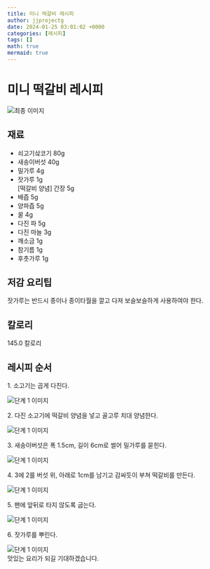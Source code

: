 ```yaml
---
title: 미니 떡갈비 레시피
author: jjprojectg
date: 2024-01-25 03:01:02 +0000
categories: [레시피]
tags: []
math: true
mermaid: true
---
```

<meta name="og:type" content="website"/>
<meta charset="UTF-8"/>
<div class="header">
  <h1>미니 떡갈비 레시피</h1>
</div>

<div class="container my-4">
  <div class="row">
    <div class="col-12 col-md-6">
      <div class="recipe-image">
        <img src="http://www.foodsafetykorea.go.kr/uploadimg/20141117/20141117053656_1416213416929.jpg" class="step-image" alt="최종 이미지"/>
      </div>
    </div>
    <div class="col-12 col-md-6">
      <div class="ingredients">
        <h2>재료</h2>
        <ul class="card">
          <li> 쇠고기샄코기 80g </li>
          <li>  새송이버섯 40g </li>
          <li>  밀가루 4g </li>
          <li>  잣가루 1g<br /> [떡갈비 양념] 간장 5g </li>
          <li>  배즙 5g </li>
          <li>  양파즙 5g </li>
          <li>  꿀 4g </li>
          <li>  다진 파 5g </li>
          <li>  다진 마늘 3g </li>
          <li>  깨소금 1g </li>
          <li>  참기름 1g </li>
          <li>  후춧가루 1g </li>
</ul>
      </div>
    </div>
    <div class="col-12 col-md-6">
      <div class="ingredients">
        <h2>저감 요리팁</h2>
        <div class="card"> 
          <p>
            잣가루는 반드시 종이나 종이타월을 깔고 다져 보슬보슬하게 사용하여야 한다.
          </p>
        </div>
      </div>
      <div class="ingredients">
        <h2>칼로리</h2>
        <div class="card"> 
          <p>
            145.0 칼로리
          </p>
        </div>
      </div>
    </div>
  </div>

  <h2 class="my-4">레시피 순서</h2>
  <div class="card recipe-card">
    <div class="card-body recipe-step">
      <p class="card-text step-description">1. 소고기는 곱게 다진다.</p>
      <img src="http://www.foodsafetykorea.go.kr/uploadimg/cook/965-1.jpg" alt="단계 1 이미지" class="step-image"/>
    </div>
  </div>
  <div class="card recipe-card">
    <div class="card-body recipe-step">
      <p class="card-text step-description">2. 다진 소고기에 떡갈비 양념을 넣고 골고루 치대 양념한다.</p>
      <img src="http://www.foodsafetykorea.go.kr/uploadimg/cook/965-2.jpg" alt="단계 1 이미지" class="step-image"/>
    </div>
  </div>
  <div class="card recipe-card">
    <div class="card-body recipe-step">
      <p class="card-text step-description">3. 새송이버섯은 폭 1.5cm, 길이 6cm로 썰어 밀가루를 묻힌다.</p>
      <img src="http://www.foodsafetykorea.go.kr/uploadimg/cook/965-3.jpg" alt="단계 1 이미지" class="step-image"/>
    </div>
  </div>
  <div class="card recipe-card">
    <div class="card-body recipe-step">
      <p class="card-text step-description">4. 3에 2를 버섯 위, 아래로 1cm를 남기고 감싸듯이 부쳐 떡갈비를 만든다.</p>
      <img src="http://www.foodsafetykorea.go.kr/uploadimg/cook/965-4.jpg" alt="단계 1 이미지" class="step-image"/>
    </div>
  </div>
  <div class="card recipe-card">
    <div class="card-body recipe-step">
      <p class="card-text step-description">5. 팬에 앞뒤로 타지 않도록 굽는다.</p>
      <img src="http://www.foodsafetykorea.go.kr/uploadimg/cook/965-5.jpg" alt="단계 1 이미지" class="step-image"/>
    </div>
  </div>
  <div class="card recipe-card">
    <div class="card-body recipe-step">
      <p class="card-text step-description">6. 잣가루를 뿌린다.</p>
      <img src="http://www.foodsafetykorea.go.kr/uploadimg/cook/965-6.jpg" alt="단계 1 이미지" class="step-image"/>
    </div>
  </div>

</div>
맛있는 요리가 되길 기대하겠습니다.
